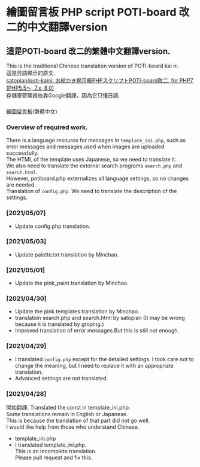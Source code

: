 # 繪圖留言板 PHP script POTI-board 改二的中文翻譯version
## 這是POTI-board 改二的繁體中文翻譯version.
This is the traditional Chinese translation version of POTI-board kai ni.  
這是日語顯示的原文.  
[satopian/poti-kaini: お絵かき掲示板PHPスクリプトPOTI-board改二, for PHP7 (PHP5.5～, 7.x, 8.0)](https://github.com/satopian/poti-kaini)  
存儲庫管理員依靠Google翻譯，因為它只懂日語.  

###
[繪圖留言板](https://pbbs.sakura.ne.jp/cgi/neosample/poti-board-zh-TW/index.html)(繁體中文)
### Overview of required work.
There is a language resource for messages in `template_ini.php`, such as error messages and messages used when images are uploaded successfully.  
The HTML of the template uses Japanese, so we need to translate it.  
We also need to translate the external search programs `search.php` and `search.html`.    
However, potiboard.php externalizes all language settings, so no changes are needed.  
Translation of `config.php`. We need to translate the description of the settings.    
### [2021/05/07]  
- Update config.php translation.
### [2021/05/03]  
- Update palette.txt translation by Minchao.
### [2021/05/01]  
- Update the pink_paint translation by Minchao.
### [2021/04/30]  
- Update the pink templates translation by Minchao.
- translation search.php and search.html by satopian (It may be wrong because it is translated by groping.) 
- Improved translation of error messages.But this is still not enough.
### [2021/04/29]  
- I translated `config.php` except for the detailed settings. I took care not to change the meaning, but I need to replace it with an appropriate translation.   
- Advanced settings are not translated.

### [2021/04/28]  
開始翻譯. 
Translated the const in template_ini.php.  
Some translations remain in English or Japanese.  
This is because the translation of that part did not go well.  
I would like help from those who understand Chinese.  
- template_ini.php 
- I translated template_ini.php.  
This is an incomplete translation.  
Please pull request and fix this.  

